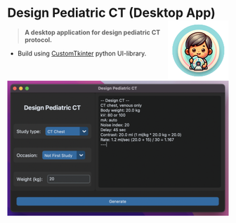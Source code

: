 # Design Pediatric CT (Desktop App) <a href="https://github.com/Lightbridge-KS/PedDesign-Desktop"><img src="assets/PedDesignCT.png" align="right" height="138" /></a>


> **A desktop application for design pediatric CT protocol.**

- Build using [CustomTkinter](https://customtkinter.tomschimansky.com) python UI-library.

![Example App in Mac](assets/PedDesignCT_Ex1-mac.png)